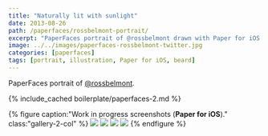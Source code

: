 ```yaml
---
title: "Naturally lit with sunlight"
date: 2013-08-26
path: /paperfaces/rossbelmont-portrait/
excerpt: "PaperFaces portrait of @rossbelmont drawn with Paper for iOS on an iPad."
image: ../../images/paperfaces-rossbelmont-twitter.jpg
categories: [paperfaces]
tags: [portrait, illustration, Paper for iOS, beard]
---
```


PaperFaces portrait of [@rossbelmont](https://twitter.com/rossbelmont).

{% include_cached boilerplate/paperfaces-2.md %}

{% figure caption:"Work in progress screenshots (**Paper for iOS**)." class:"gallery-2-col" %}
[![](../../images/paperfaces-rossbelmont-process-1-600.jpg)](../../images/paperfaces-rossbelmont-process-1-lg.jpg)
[![](../../images/paperfaces-rossbelmont-process-2-600.jpg)](../../images/paperfaces-rossbelmont-process-2-lg.jpg)
[![](../../images/paperfaces-rossbelmont-process-3-600.jpg)](../../images/paperfaces-rossbelmont-process-3-lg.jpg)
[![](../../images/paperfaces-rossbelmont-process-4-600.jpg)](../../images/paperfaces-rossbelmont-process-4-lg.jpg)
{% endfigure %}

